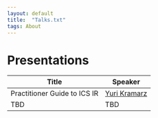 ```yaml
---
layout: default
title:  "Talks.txt"
tags: About
---
```


# Presentations

| Title      | Speaker |
| ----------- | ----------- |
| Practitioner Guide to ICS IR  | [Yuri Kramarz](https://qa.linkedin.com/in/jerzykra) |
| TBD   | TBD        |

